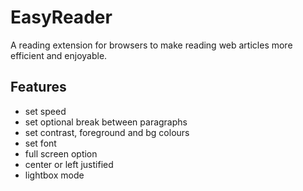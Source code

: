 EasyReader
==========
A reading extension for browsers to make reading web articles more efficient 
and enjoyable.


Features
--------
* set speed
* set optional break between paragraphs
* set contrast, foreground and bg colours
* set font
* full screen option
* center or left justified
* lightbox mode

